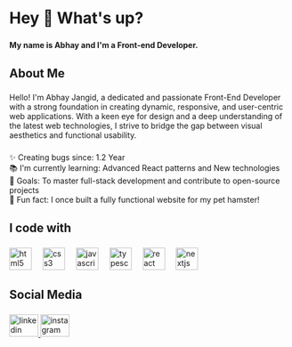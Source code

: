 <h1 align="left">Hey 👋 What's up?</h1>

###

<h4 align="left">My name is Abhay and I'm a Front-end Developer.</h4>

###

<h2 align="left">About Me</h2>

###

<p align="left">Hello! I'm Abhay Jangid, a dedicated and passionate Front-End Developer with a strong foundation in creating dynamic, responsive, and user-centric web applications. With a keen eye for design and a deep understanding of the latest web technologies, I strive to bridge the gap between visual aesthetics and functional usability.</p>

###

<p align="left">✨ Creating bugs since: 1.2 Year<br>📚 I'm currently learning: Advanced React patterns and New technologies<br>🎯 Goals: To master full-stack development and contribute to open-source projects<br>🎲 Fun fact: I once built a fully functional website for my pet hamster!</p>

###

<h2 align="left">I code with</h2>

###

<div align="left">
  <img src="https://cdn.jsdelivr.net/gh/devicons/devicon/icons/html5/html5-original.svg" height="40" alt="html5 logo"  />
  <img width="12" />
  <img src="https://cdn.jsdelivr.net/gh/devicons/devicon/icons/css3/css3-original.svg" height="40" alt="css3 logo"  />
  <img width="12" />
  <img src="https://cdn.jsdelivr.net/gh/devicons/devicon/icons/javascript/javascript-original.svg" height="40" alt="javascript logo"  />
  <img width="12" />
  <img src="https://cdn.jsdelivr.net/gh/devicons/devicon/icons/typescript/typescript-original.svg" height="40" alt="typescript logo"  />
  <img width="12" />
  <img src="https://cdn.jsdelivr.net/gh/devicons/devicon/icons/react/react-original.svg" height="40" alt="react logo"  />
  <img width="12" />
  <img src="https://cdn.jsdelivr.net/gh/devicons/devicon/icons/nextjs/nextjs-original.svg" height="40" alt="nextjs logo"  />
</div>

###

<h2 align="left">Social Media</h2>

###

<div align="left">
  <a href="https://www.linkedin.com/in/abhay-jangid-b96aba22b/" target="_blank">
    <img src="https://raw.githubusercontent.com/maurodesouza/profile-readme-generator/master/src/assets/icons/social/linkedin/default.svg" width="52" height="40" alt="linkedin logo"  />
  </a>
  <a href="https://www.instagram.com/the.abhayjangid/" target="_blank">
    <img src="https://raw.githubusercontent.com/maurodesouza/profile-readme-generator/master/src/assets/icons/social/instagram/default.svg" width="52" height="40" alt="instagram logo"  />
  </a>
</div>

###
